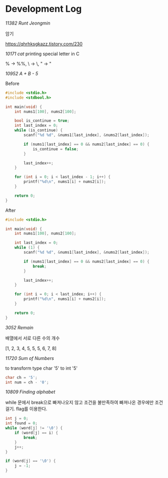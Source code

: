 # Development Log

*11382 Runt Jeongmin*

암기

https://qhrhksgkazz.tistory.com/230

*10171 cat* printing special letter in C

% -> %%, \ -> \\, " -> \"

*10952 A + B - 5*

Before

```c
#include <stdio.h>
#include <stdbool.h>

int main(void) {
    int nums1[100], nums2[100];

    bool is_continue = true;
    int last_index = 0;
    while (is_continue) {
        scanf("%d %d", &nums1[last_index], &nums2[last_index]);

        if (nums1[last_index] == 0 && nums2[last_index] == 0) {
            is_continue = false;
        }

        last_index++;
    }

    for (int i = 0; i < last_index - 1; i++) {
        printf("%d\n", nums1[i] + nums2[i]);
    }

    return 0;
}
```

After

```c
#include <stdio.h>

int main(void) {
    int nums1[100], nums2[100];

    int last_index = 0;
    while (1) {
        scanf("%d %d", &nums1[last_index], &nums2[last_index]);

        if (nums1[last_index] == 0 && nums2[last_index] == 0) {
            break;
        }

        last_index++;
    }

    for (int i = 0; i < last_index; i++) {
        printf("%d\n", nums1[i] + nums2[i]);
    }

    return 0;
}
```

*3052 Remain*

배열에서 서로 다른 수의 개수

[1, 2, 3, 4, 5, 5, 5, 6, 7, 8]

*11720 Sum of Numbers*

to transform type char '5' to int '5'

```c
char ch = '5';
int num = ch - '0';
```

*10809 Finding alphabet*

while 문에서 break으로 빠져나오지 않고 조건을 불만족하여 빠져나온 경우에만 조건 걸기. flag를 이용한다.

```c
int j = 0;
int found = 0;
while (word[j] != '\0') {
    if (word[j] == i) {
        break;
    }
    j++;
}

if (word[j] == '\0') {
    j = -1;
}
```
